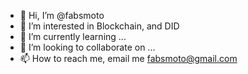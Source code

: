 - 👋 Hi, I’m @fabsmoto
- 👀 I’m interested in Blockchain, and DID
- 🌱 I’m currently learning ...
- 💞️ I’m looking to collaborate on ...
- 📫 How to reach me, email me  fabsmoto@gmail.com

<!---
fabsmoto/fabsmoto is a ✨ special ✨ repository because its `README.md` (this file) appears on your GitHub profile.
You can click the Preview link to take a look at your changes.
--->
